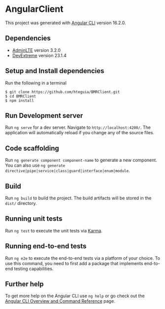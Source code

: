 # AngularClient

This project was generated with [Angular CLI](https://github.com/angular/angular-cli) version 16.2.0.

## Dependencies
* [AdminLTE](https://adminlte.io/) version 3.2.0
* [DevExtreme](https://js.devexpress.com/Documentation/) version 23.1.4

## Setup and Install dependencies

Run the following in a terminal

```
$ git clone https://github.com/hteguia/BMRClient.git
$ cd BMRClient
$ npm install
```

## Run Development server

Run `ng serve` for a dev server. Navigate to `http://localhost:4200/`. The application will automatically reload if you change any of the source files.

## Code scaffolding

Run `ng generate component component-name` to generate a new component. You can also use `ng generate directive|pipe|service|class|guard|interface|enum|module`.

## Build

Run `ng build` to build the project. The build artifacts will be stored in the `dist/` directory.

## Running unit tests

Run `ng test` to execute the unit tests via [Karma](https://karma-runner.github.io).

## Running end-to-end tests

Run `ng e2e` to execute the end-to-end tests via a platform of your choice. To use this command, you need to first add a package that implements end-to-end testing capabilities.

## Further help

To get more help on the Angular CLI use `ng help` or go check out the [Angular CLI Overview and Command Reference](https://angular.io/cli) page.
